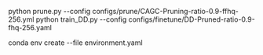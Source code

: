python prune.py --config configs/prune/CAGC-Pruning-ratio-0.9-ffhq-256.yml
python train_DD.py --config configs/finetune/DD-Pruned-ratio-0.9-fhq-256.yaml

conda env create --file environment.yaml